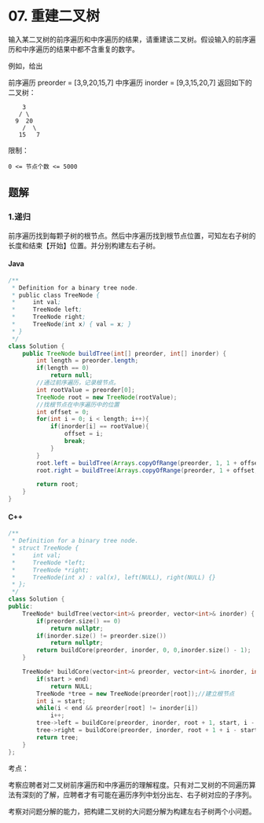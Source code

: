 # 07. 重建二叉树

输入某二叉树的前序遍历和中序遍历的结果，请重建该二叉树。假设输入的前序遍历和中序遍历的结果中都不含重复的数字。

例如，给出

前序遍历 preorder = [3,9,20,15,7]
中序遍历 inorder = [9,3,15,20,7]
返回如下的二叉树：

```
    3
   / \
  9  20
    /  \
   15   7
```


限制：

`0 <= 节点个数 <= 5000`

## 题解

### 1.递归

前序遍历找到每颗子树的根节点。然后中序遍历找到根节点位置，可知左右子树的长度和结束【开始】位置。并分别构建左右子树。

#### Java

```java
/**
 * Definition for a binary tree node.
 * public class TreeNode {
 *     int val;
 *     TreeNode left;
 *     TreeNode right;
 *     TreeNode(int x) { val = x; }
 * }
 */
class Solution {
    public TreeNode buildTree(int[] preorder, int[] inorder) {
        int length = preorder.length;
        if(length == 0) 
            return null;
        //通过前序遍历，记录根节点。
        int rootValue = preorder[0];
        TreeNode root = new TreeNode(rootValue);
        //找根节点在中序遍历中的位置
        int offset = 0;
        for(int i = 0; i < length; i++){
            if(inorder[i] == rootValue){
                offset = i;
                break;
            }
        }
        root.left = buildTree(Arrays.copyOfRange(preorder, 1, 1 + offset), Arrays.copyOfRange(inorder, 0, offset));
        root.right = buildTree(Arrays.copyOfRange(preorder, 1 + offset, length), Arrays.copyOfRange(inorder, offset + 1, length));

        return root;
    }
}
```

#### C++

```c++
/**
 * Definition for a binary tree node.
 * struct TreeNode {
 *     int val;
 *     TreeNode *left;
 *     TreeNode *right;
 *     TreeNode(int x) : val(x), left(NULL), right(NULL) {}
 * };
 */
class Solution {
public:
    TreeNode* buildTree(vector<int>& preorder, vector<int>& inorder) {
        if(preorder.size() == 0)
            return nullptr;
        if(inorder.size() != preorder.size())
            return nullptr;
        return buildCore(preorder, inorder, 0, 0,inorder.size() - 1);
    }

    TreeNode* buildCore(vector<int>& preorder, vector<int>& inorder, int root, int start, int end){
        if(start > end)
            return NULL;
        TreeNode *tree = new TreeNode(preorder[root]);//建立根节点
        int i = start;
        while(i < end && preorder[root] != inorder[i])
            i++;
        tree->left = buildCore(preorder, inorder, root + 1, start, i - 1);
        tree->right = buildCore(preorder, inorder, root + 1 + i - start, i + 1, end);
        return tree;
    }
};
```





考点：

考察应聘者对二叉树前序遍历和中序遍历的理解程度。只有对二叉树的不同遍历算法有深刻的了解，应聘者才有可能在遍历序列中划分出左、右子树对应的子序列。

考察对问题分解的能力，把构建二叉树的大问题分解为构建左右子树两个小问题。
